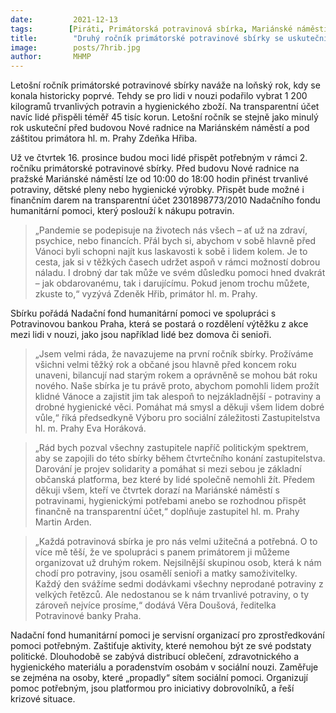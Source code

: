 ```yaml
---
date:         2021-12-13
tags:        [Piráti, Primátorská potravinová sbírka, Mariánské náměstí]
title:        "Druhý ročník primátorské potravinové sbírky se uskuteční ve čtvrtek 16. prosince na Mariánském náměstí"
image: 	      posts/7hrib.jpg
author:       MHMP
---
```

 
Letošní ročník primátorské potravinové sbírky naváže na loňský rok, kdy se konala historicky poprvé. Tehdy se pro lidi v nouzi podařilo vybrat 1 200 kilogramů trvanlivých potravin a hygienického zboží. Na transparentní účet navíc lidé přispěli téměř 45 tisíc korun. Letošní ročník se stejně jako minulý rok uskuteční před budovou Nové radnice na Mariánském náměstí a pod záštitou primátora hl. m. Prahy Zdeňka Hřiba. 

Už ve čtvrtek 16. prosince budou moci lidé přispět potřebným v rámci 2. ročníku primátorské potravinové sbírky. Před budovu Nové radnice na pražské Mariánské náměstí lze od 10:00 do 18:00 hodin přinést trvanlivé potraviny, dětské pleny nebo hygienické výrobky. Přispět bude možné i finančním darem na transparentní účet 2301898773/2010 Nadačního fondu humanitární pomoci, který poslouží k nákupu potravin. 

> „Pandemie se podepisuje na životech nás všech – ať už na zdraví, psychice, nebo financích. Přál bych si, abychom v sobě hlavně před Vánoci byli schopni najít kus laskavosti k sobě i lidem kolem. Je to cesta, jak si v těžkých časech udržet aspoň v rámci možností dobrou náladu. I drobný dar tak může ve svém důsledku pomoci hned dvakrát – jak obdarovanému, tak i darujícímu. Pokud jenom trochu můžete, zkuste to,“ vyzývá Zdeněk Hřib, primátor hl. m. Prahy.  

Sbírku pořádá Nadační fond humanitární pomoci ve spolupráci s Potravinovou bankou Praha, která se postará o rozdělení výtěžku z akce mezi lidi v nouzi, jako jsou například lidé bez domova či senioři.

> „Jsem velmi ráda, že navazujeme na první ročník sbírky. Prožíváme všichni velmi těžký rok a občané jsou hlavně před koncem roku unaveni, bilancují nad starým rokem a oprávněně se mohou bát roku nového. Naše sbírka je tu právě proto, abychom pomohli lidem prožít klidné Vánoce a zajistit jim tak alespoň to nejzákladnější - potraviny a drobné hygienické věci. Pomáhat má smysl a děkuji všem lidem dobré vůle,“ říká předsedkyně Výboru pro sociální záležitosti Zastupitelstva hl. m. Prahy Eva Horáková. 

> „Rád bych pozval všechny zastupitele napříč politickým spektrem, aby se zapojili do této sbírky během čtvrtečního konání zastupitelstva. Darování je projev solidarity a pomáhat si mezi sebou je základní občanská platforma, bez které by lidé společně nemohli žít. Předem děkuji všem, kteří ve čtvrtek dorazí na Mariánské náměstí s potravinami, hygienickými potřebami anebo se rozhodnou přispět finančně na transparentní účet,“ doplňuje zastupitel hl. m. Prahy Martin Arden. 

> „Každá potravinová sbírka je pro nás velmi užitečná a potřebná. O to více mě těší, že ve spolupráci s panem primátorem ji můžeme organizovat už druhým rokem. Nejsilnější skupinou osob, která k nám chodí pro potraviny, jsou osamělí senioři a matky samoživitelky. Každý den svážíme sedmi dodávkami všechny neprodané potraviny z velkých řetězců. Ale nedostanou se k nám trvanlivé potraviny, o ty zároveň nejvíce prosíme,“ dodává Věra Doušová, ředitelka Potravinové banky Praha. 

Nadační fond humanitární pomoci je servisní organizací pro zprostředkování pomoci potřebným. Zaštiťuje aktivity, které nemohou být ze své podstaty politické. Dlouhodobě se zabývá distribucí oblečení, zdravotnického a hygienického materiálu a poradenstvím osobám v sociální nouzi. Zaměřuje se zejména na osoby, které „propadly“ sítem sociální pomoci. Organizují pomoc potřebným, jsou platformou pro iniciativy dobrovolníků, a řeší krizové situace. 
